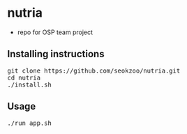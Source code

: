 # nutria
* repo for OSP team project  

## Installing instructions
<pre>
git clone https://github.com/seokzoo/nutria.git
cd nutria
./install.sh
</pre>

## Usage
<pre>
./run_app.sh
</pre>
